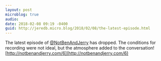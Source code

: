 ```yaml
---
layout: post
microblog: true
audio: 
date: 2018-02-08 09:19 -0400
guid: http://jeredb.micro.blog/2018/02/08/the-latest-episode.html
---
```

The latest episode of [@NotBenAndJerry](https://micro.blog/NotBenAndJerry) has dropped. The conditions for recording were not ideal, but the atmosphere added to the conversation! [http://notbenandjerry.com/6](http://notbenandjerry.com/6)
